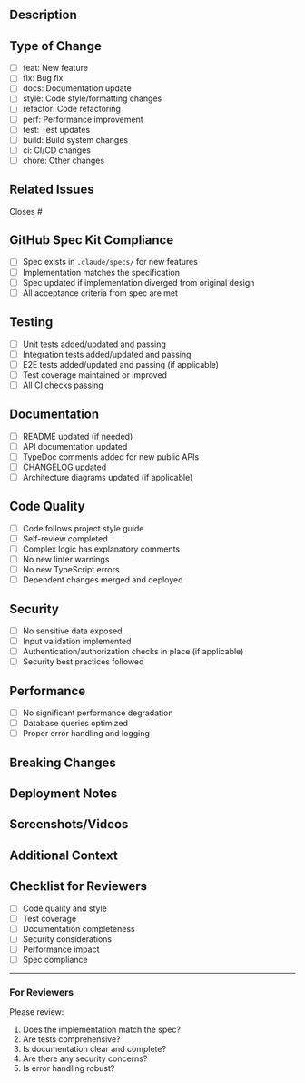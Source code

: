 ## Description
<!-- Provide a clear and concise description of your changes -->

## Type of Change
<!-- Check the relevant option(s) -->
- [ ] feat: New feature
- [ ] fix: Bug fix
- [ ] docs: Documentation update
- [ ] style: Code style/formatting changes
- [ ] refactor: Code refactoring
- [ ] perf: Performance improvement
- [ ] test: Test updates
- [ ] build: Build system changes
- [ ] ci: CI/CD changes
- [ ] chore: Other changes

## Related Issues
<!-- Link related issues using "Closes #123" or "Relates to #456" -->
Closes #

## GitHub Spec Kit Compliance
- [ ] Spec exists in `.claude/specs/` for new features
- [ ] Implementation matches the specification
- [ ] Spec updated if implementation diverged from original design
- [ ] All acceptance criteria from spec are met

## Testing
- [ ] Unit tests added/updated and passing
- [ ] Integration tests added/updated and passing
- [ ] E2E tests added/updated and passing (if applicable)
- [ ] Test coverage maintained or improved
- [ ] All CI checks passing

## Documentation
- [ ] README updated (if needed)
- [ ] API documentation updated
- [ ] TypeDoc comments added for new public APIs
- [ ] CHANGELOG updated
- [ ] Architecture diagrams updated (if applicable)

## Code Quality
- [ ] Code follows project style guide
- [ ] Self-review completed
- [ ] Complex logic has explanatory comments
- [ ] No new linter warnings
- [ ] No new TypeScript errors
- [ ] Dependent changes merged and deployed

## Security
- [ ] No sensitive data exposed
- [ ] Input validation implemented
- [ ] Authentication/authorization checks in place (if applicable)
- [ ] Security best practices followed

## Performance
- [ ] No significant performance degradation
- [ ] Database queries optimized
- [ ] Proper error handling and logging

## Breaking Changes
<!-- If this PR introduces breaking changes, describe them here -->

## Deployment Notes
<!-- Any special deployment considerations, migrations, or environment changes needed -->

## Screenshots/Videos
<!-- If applicable, add screenshots or videos demonstrating the changes -->

## Additional Context
<!-- Add any other context about the PR here -->

## Checklist for Reviewers
- [ ] Code quality and style
- [ ] Test coverage
- [ ] Documentation completeness
- [ ] Security considerations
- [ ] Performance impact
- [ ] Spec compliance

---

### For Reviewers
Please review:
1. Does the implementation match the spec?
2. Are tests comprehensive?
3. Is documentation clear and complete?
4. Are there any security concerns?
5. Is error handling robust?
